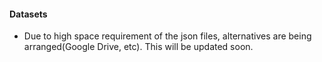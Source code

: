 #### Datasets

- Due to high space requirement of the json files, alternatives are being arranged(Google Drive, etc). This will be updated soon.